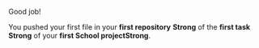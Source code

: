 Good job!

You pushed your first file in your **first repository** __Strong__ of the **first task** __Strong__ of your **first School project**__Strong__.
